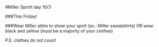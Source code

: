 #Miller Spririt day 10/3


###This Friday!


###Wear Miller attire to show your spirit (ex.: Miller sweatshirts) OR wear black and yellow (must be a majority of your clothes)

P.E. clothes do not count




